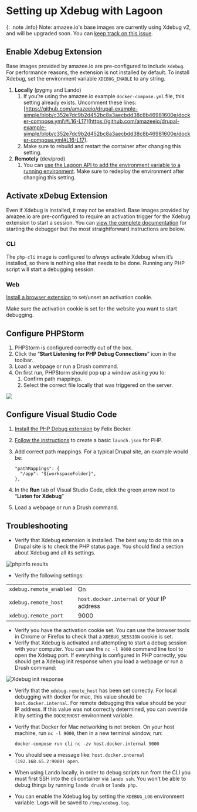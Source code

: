 # Setting up Xdebug with Lagoon

{: .note .info}
Note: amazee.io's base images are currently using Xdebug v2, and will be upgraded soon. You can [keep track on this issue](https://github.com/uselagoon/lagoon-images/issues/40). 

## Enable Xdebug Extension

Base images provided by amazee.io are pre-configured to include `Xdebug`. For performance reasons, the extension is not installed by default. To install Xdebug, set the environment variable `XDEBUG_ENABLE` to any string.

1. **Locally** \(pygmy and Lando\)
   1. If you’re using the amazee.io example `docker-compose.yml` file, this setting already exists. Uncomment these lines: [https://github.com/amazeeio/drupal-example-simple/blob/c352e7dc9b2d452bc8a3aecbdd38c8b46981600e/docker-compose.yml\#L16-L17](https://github.com/amazeeio/drupal-example-simple/blob/c352e7dc9b2d452bc8a3aecbdd38c8b46981600e/docker-compose.yml#L16-L17).
   2. Make sure to rebuild and restart the container after changing this setting.
2. **Remotely** \(dev/prod\)
   1. You can [use the Lagoon API to add the environment variable to a running environment](environment-variables.md#runtime-environment-variables-lagoon-api). Make sure to redeploy the environment after changing this setting.

## Activate xDebug Extension

Even if Xdebug is installed, it may not be enabled. Base images provided by amazee.io are pre-configured to require an activation trigger for the Xdebug extension to start a session. You can [view the complete documentation](https://2.xdebug.org/docs/remote#starting) for starting the debugger but the most straightforward instructions are below.

### CLI

The `php-cli` image is configured to _always_ activate Xdebug when it’s installed, so there is nothing else that needs to be done. Running any PHP script will start a debugging session.

### Web

[Install a browser extension](https://2.xdebug.org/docs/remote#browser-extensions) to set/unset an activation cookie.

Make sure the activation cookie is set for the website you want to start debugging.

## Configure PHPStorm

1. PHPStorm is configured correctly out of the box.
2. Click the “**Start Listening for PHP Debug Connections**” icon in the toolbar.
3. Load a webpage or run a Drush command.
4. On first run, PHPStorm should pop up a window asking you to:
   1. Confirm path mappings.
   2. Select the correct file locally that was triggered on the server.

![](https://lh5.googleusercontent.com/V9lugsEA2VWQSe88tUFQ73ihGoOZ24YIigAfvh2PRl-ACz7jbvk1qKniLvEdhvBPKI5XiVnegd2gC48ICphTSJqZsgCSfrJaIhfgFb5Xp8Jt7gFoyCqn1AjYeRAd0KqJ7w6WUNg9)

## Configure Visual Studio Code

1. [Install the PHP Debug extension](https://marketplace.visualstudio.com/items?itemName=felixfbecker.php-debug) by Felix Becker.
2. [Follow the instructions](https://marketplace.visualstudio.com/items?itemName=felixfbecker.php-debug#vs-code-configuration) to create a basic `launch.json` for PHP.
3. Add correct path mappings. For a typical Drupal site, an example would be:

   ```text
   "pathMappings": {
     "/app": "${workspaceFolder}",
   },
   ```

4. In the **Run** tab of Visual Studio Code, click the green arrow next to “**Listen for Xdebug**”
5. Load a webpage or run a Drush command.

## Troubleshooting

* Verify that Xdebug extension is installed. The best way to do this on a Drupal site is to check the PHP status page. You should find a section about Xdebug and all its settings.

![phpinfo results](https://lh4.googleusercontent.com/Vj4VmT8NTQe-losaowuw5ni3px2oFaGpcANEcp6Tqun3TUyI0A4pPw6PU1n57viw4xcZep0tubUthjffasX17YuhX4TbmOnqUCbo683mubW6vGjCgEvVA4dcIFmkxRci_pCacYnI)

* Verify the following settings:

|  |  |
| :--- | :--- |
| `xdebug.remote_enabled` | On |
| `xdebug.remote_host` | `host.docker.internal` or your IP address |
| `xdebug.remote_port` | 9000 |

* Verify you have the activation cookie set. You can use the browser tools in Chrome or Firefox to check that a `XDEBUG_SESSION` cookie is set.
* Verify that Xdebug is activated and attempting to start a debug session with your computer. You can use the `nc -l 9000` command line tool to open the Xdebug port. If everything is configured in PHP correctly, you should get a Xdebug init response when you load a webpage or run a Drush command:

![Xdebug init response](https://lh5.googleusercontent.com/jCK7APIdUwp7XXOZaADYTArPorzqT-v-zhT-6w_A4BTJqpn62RQdrG17NC4jpjZzXW83B0nL_BcKt5hA5SBZ8jP2SFKeJpXpRYsinM2h9Yk6JAL3sMOtEgVCCQjSzFmhXMLnOUdP)

* Verify that the `xdebug.remote_host` has been set correctly. For local debugging with docker for mac, this value should be `host.docker.internal`. For remote debugging this value should be your IP address. If this value was not correctly determined, you can override it by setting the `DOCKERHOST` environment variable.
* Verify that Docker for Mac networking is not broken. On your host machine, run `nc -l 9000`, then in a new terminal window, run:

  ```text
  docker-compose run cli nc -zv host.docker.internal 9000
  ```

* You should see a message like: `host.docker.internal (192.168.65.2:9000) open`.
* When using Lando locally, in order to debug scripts run from the CLI you must first SSH into the cli container via `lando ssh`. You won’t be able to debug things by running `lando drush` or `lando php`.
* You can enable the Xdebug log by setting the `XDEBUG_LOG` environment variable. Logs will be saved to `/tmp/xdebug.log`.
